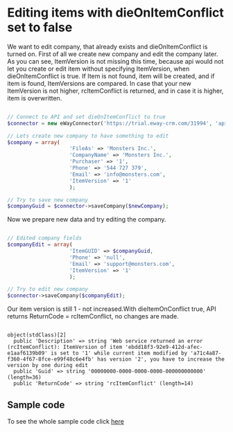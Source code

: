 
# Editing items with dieOnItemConflict set to false

We want to edit company, that already exists and dieOnItemConflict is turned on. First of all we create new company and edit the company later. As you can see, ItemVersion is not missing this time, because api would not let you create or edit item without specifying ItemVersion, when dieOnItemConflict is true. If Item is not found, item will be created, and if item is found, ItemVersions are compared. In case that your new ItemVersion is not higher, rcItemConflict is returned, and in case it is higher, item is overwritten.
```php

// Connect to API and set dieOnItemConflict to true
$connector = new eWayConnector('https://trial.eway-crm.com/31994', 'api', 'ApiTrial@eWay-CRM', false, true);

// Lets create new company to have something to edit
$company = array(
                    'FileAs' => 'Monsters Inc.', 
                    'CompanyName' => 'Monsters Inc.',
                    'Purchaser' => '1',
                    'Phone' => '544 727 379',
                    'Email' => 'info@monsters.com',
                    'ItemVersion' => '1'
                    );

// Try to save new company
$companyGuid = $connector->saveCompany($newCompany);

```

Now we prepare new data and try editing the company.
```php

// Edited company fields
$companyEdit = array(
                    'ItemGUID' => $companyGuid,
                    'Phone' => 'null',
                    'Email' => 'support@monsters.com',
                    'ItemVersion' => '1'
                    );

// Try to edit new company
$connector->saveCompany($companyEdit);

```


 Our item version is still 1 - not increased.With dieItemOnConflict true, API returns ReturnCode = rcItemConflict, no changes are made.
```console

object(stdClass)[2]
  public 'Description' => string 'Web service returned an error (rcItemConflict): ItemVersion of item 'ebdd18f3-92e9-412d-afec-e1aaf6139b09' is set to '1' while current item modified by 'a71c4a87-f360-4f67-8fce-e99f48c6e4fb' has version '2', you have to increase the version by one during edit
  public 'Guid' => string '00000000-0000-0000-0000-000000000000' (length=36)
  public 'ReturnCode' => string 'rcItemConflict' (length=14)

```

## Sample code
To see the whole sample code click [here](sample_code.php)